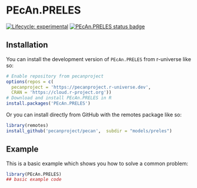 # PEcAn.PRELES

<!-- badges: start -->

[![Lifecycle: experimental](https://img.shields.io/badge/lifecycle-experimental-orange.svg)](https://lifecycle.r-lib.org/articles/stages.html#experimental) [![PEcAn.PRELES status badge](https://pecanproject.r-universe.dev/badges/PEcAn.PRELES)](https://pecanproject.r-universe.dev/PEcAn.PRELES)

<!-- badges: end -->

## Installation

You can install the development version of `PEcAn.PRELES` from r-universe like so:

``` r
# Enable repository from pecanproject
options(repos = c(
  pecanproject = 'https://pecanproject.r-universe.dev',
  CRAN = 'https://cloud.r-project.org'))
# Download and install PEcAn.PRELES in R
install.packages('PEcAn.PRELES')
```

Or you can install directly from GitHub with the remotes package like so:

``` r
library(remotes)
install_github('pecanproject/pecan',  subdir = "models/preles")
```

## Example

This is a basic example which shows you how to solve a common problem:

``` r
library(PEcAn.PRELES)
## basic example code
```
